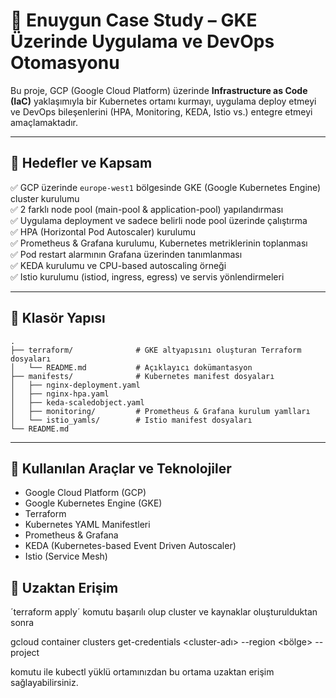 # 🚀 Enuygun Case Study – GKE Üzerinde Uygulama ve DevOps Otomasyonu

Bu proje, GCP (Google Cloud Platform) üzerinde **Infrastructure as Code (IaC)** yaklaşımıyla bir Kubernetes ortamı kurmayı, uygulama deploy etmeyi ve DevOps bileşenlerini (HPA, Monitoring, KEDA, Istio vs.) entegre etmeyi amaçlamaktadır.

---

## 📌 Hedefler ve Kapsam

✅ GCP üzerinde `europe-west1` bölgesinde GKE (Google Kubernetes Engine) cluster kurulumu  
✅ 2 farklı node pool (main-pool & application-pool) yapılandırması  
✅ Uygulama deployment ve sadece belirli node pool üzerinde çalıştırma  
✅ HPA (Horizontal Pod Autoscaler) kurulumu  
✅ Prometheus & Grafana kurulumu, Kubernetes metriklerinin toplanması  
✅ Pod restart alarmının Grafana üzerinden tanımlanması  
✅ KEDA kurulumu ve CPU-based autoscaling örneği  
✅ Istio kurulumu (istiod, ingress, egress) ve servis yönlendirmeleri  

---

## 📁 Klasör Yapısı

```
.
├── terraform/              # GKE altyapısını oluşturan Terraform dosyaları
│   └── README.md           # Açıklayıcı dokümantasyon
├── manifests/              # Kubernetes manifest dosyaları
│   ├── nginx-deployment.yaml
│   ├── nginx-hpa.yaml
│   ├── keda-scaledobject.yaml
│   ├── monitoring/         # Prometheus & Grafana kurulum yamlları
│   └── istio_yamls/        # Istio manifest dosyaları
└── README.md               
```

---

## 🔧 Kullanılan Araçlar ve Teknolojiler

- Google Cloud Platform (GCP)
- Google Kubernetes Engine (GKE)
- Terraform
- Kubernetes YAML Manifestleri
- Prometheus & Grafana
- KEDA (Kubernetes-based Event Driven Autoscaler)
- Istio (Service Mesh)

## 🔐 Uzaktan Erişim

´terraform apply´ komutu başarılı olup cluster ve kaynaklar oluşturulduktan sonra 

gcloud container clusters get-credentials <cluster-adı> --region <bölge> --project <proje-id>

komutu ile kubectl yüklü ortamınızdan bu ortama uzaktan erişim sağlayabilirsiniz.

